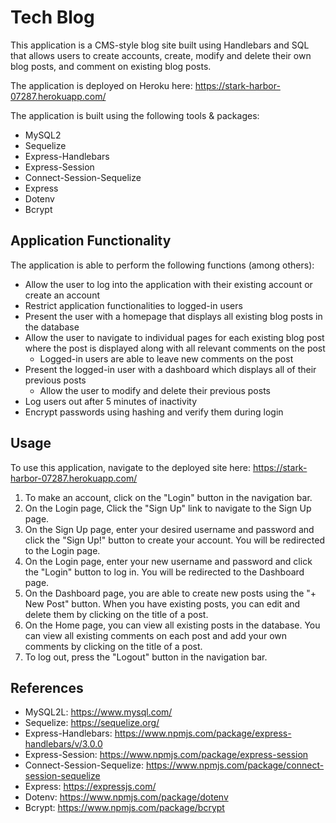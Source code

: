 # Tech Blog

This application is a CMS-style blog site built using Handlebars and SQL that allows users to create accounts, create, modify and delete their own blog posts, and comment on existing blog posts.

The application is deployed on Heroku here: https://stark-harbor-07287.herokuapp.com/

The application is built using the following tools & packages:

- MySQL2
- Sequelize
- Express-Handlebars
- Express-Session
- Connect-Session-Sequelize
- Express
- Dotenv
- Bcrypt

## Application Functionality

The application is able to perform the following functions (among others):

- Allow the user to log into the application with their existing account or create an account
- Restrict application functionalities to logged-in users
- Present the user with a homepage that displays all existing blog posts in the database
- Allow the user to navigate to individual pages for each existing blog post where the post is displayed along with all relevant comments on the post
  - Logged-in users are able to leave new comments on the post
- Present the logged-in user with a dashboard which displays all of their previous posts
  - Allow the user to modify and delete their previous posts
- Log users out after 5 minutes of inactivity
- Encrypt passwords using hashing and verify them during login

## Usage

To use this application, navigate to the deployed site here: https://stark-harbor-07287.herokuapp.com/

1. To make an account, click on the "Login" button in the navigation bar.
2. On the Login page, Click the "Sign Up" link to navigate to the Sign Up page.
3. On the Sign Up page, enter your desired username and password and click the "Sign Up!" button to create your account. You will be redirected to the Login page.
4. On the Login page, enter your new username and password and click the "Login" button to log in. You will be redirected to the Dashboard page.
5. On the Dashboard page, you are able to create new posts using the "+ New Post" button. When you have existing posts, you can edit and delete them by clicking on the title of a post.
6. On the Home page, you can view all existing posts in the database. You can view all existing comments on each post and add your own comments by clicking on the title of a post.
7. To log out, press the "Logout" button in the navigation bar.

## References

- MySQL2L: https://www.mysql.com/
- Sequelize: https://sequelize.org/
- Express-Handlebars: https://www.npmjs.com/package/express-handlebars/v/3.0.0
- Express-Session: https://www.npmjs.com/package/express-session
- Connect-Session-Sequelize: https://www.npmjs.com/package/connect-session-sequelize
- Express: https://expressjs.com/
- Dotenv: https://www.npmjs.com/package/dotenv
- Bcrypt: https://www.npmjs.com/package/bcrypt
